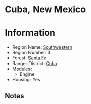 
Cuba, New Mexico
================
  
# Information  
* Region Name: [Southwestern]()  
* Region Number: 3  
* Forest: [Santa Fe](https://www.fs.usda.gov/santafe/)  
* Ranger District: [Cuba]()  
* Modules:  
  - Engine  
* Housing: Yes  
  
## Notes

